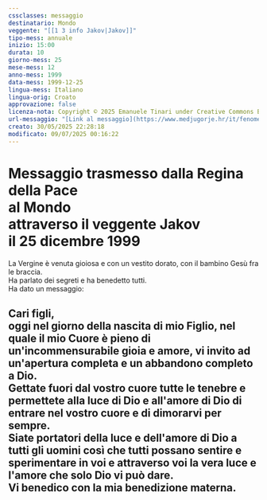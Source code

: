 ```yaml
---
cssclasses: messaggio
destinatario: Mondo
veggente: "[[1 3 info Jakov|Jakov]]"
tipo-mess: annuale
inizio: 15:00
durata: 10
giorno-mess: 25
mese-mess: 12
anno-mess: 1999
data-mess: 1999-12-25
lingua-mess: Italiano
lingua-orig: Croato
approvazione: false
licenza-nota: Copyright © 2025 Emanuele Tinari under Creative Commons BY-NC-SA 4.0 https://creativecommons.org/licenses/by-nc-sa/4.0/
url-messaggio: "[Link al messaggio](https://www.medjugorje.hr/it/fenomeno-di-medjugorje/apparizioni-annuali/)"
creato: 30/05/2025 22:28:18
modificato: 09/07/2025 00:16:22
---
```


# Messaggio trasmesso dalla Regina della Pace<br>al Mondo<br>attraverso il veggente Jakov<br>il 25 dicembre 1999

La Vergine è venuta gioiosa e con un vestito dorato, con il bambino Gesù fra le braccia.<br>Ha parlato dei segreti e ha benedetto tutti.<br>Ha dato un messaggio:
## Cari figli,<br>oggi nel giorno della nascita di mio Figlio, nel quale il mio Cuore è pieno di un'incommensurabile gioia e amore, vi invito ad un'apertura completa e un abbandono completo a Dio.<br>Gettate fuori dal vostro cuore tutte le tenebre e permettete alla luce di Dio e all'amore di Dio di entrare nel vostro cuore e di dimorarvi per sempre.<br>Siate portatori della luce e dell'amore di Dio a tutti gli uomini così che tutti possano sentire e sperimentare in voi e attraverso voi la vera luce e l'amore che solo Dio vi può dare.<br>Vi benedico con la mia benedizione materna.

